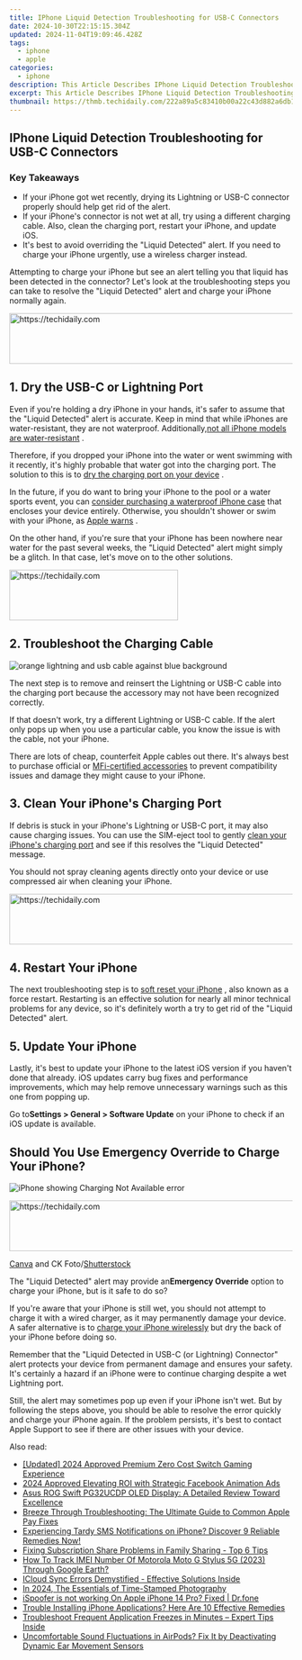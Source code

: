 ```yaml
---
title: IPhone Liquid Detection Troubleshooting for USB-C Connectors
date: 2024-10-30T22:15:15.304Z
updated: 2024-11-04T19:09:46.428Z
tags:
  - iphone
  - apple
categories:
  - iphone
description: This Article Describes IPhone Liquid Detection Troubleshooting for USB-C Connectors
excerpt: This Article Describes IPhone Liquid Detection Troubleshooting for USB-C Connectors
thumbnail: https://thmb.techidaily.com/222a89a5c83410b00a22c43d882a6db1215cf7d876d04dbe1c258634355223be.jpg
---
```


## IPhone Liquid Detection Troubleshooting for USB-C Connectors

### Key Takeaways

* If your iPhone got wet recently, drying its Lightning or USB-C connector properly should help get rid of the alert.
* If your iPhone's connector is not wet at all, try using a different charging cable. Also, clean the charging port, restart your iPhone, and update iOS.
* It's best to avoid overriding the "Liquid Detected" alert. If you need to charge your iPhone urgently, use a wireless charger instead.

 Attempting to charge your iPhone but see an alert telling you that liquid has been detected in the connector? Let's look at the troubleshooting steps you can take to resolve the "Liquid Detected" alert and charge your iPhone normally again.

<!-- affiliate ads begin -->
<a href="https://versadesk.pxf.io/c/5597632/1815679/21290" target="_top" id="1815679">
  <img src="//a.impactradius-go.com/display-ad/21290-1815679" border="0" alt="https://techidaily.com" width="728" height="90"/>
</a>
<img height="0" width="0" src="https://versadesk.pxf.io/i/5597632/1815679/21290" style="position:absolute;visibility:hidden;" border="0" />
<!-- affiliate ads end -->

## 1\. Dry the USB-C or Lightning Port

 Even if you're holding a dry iPhone in your hands, it's safer to assume that the "Liquid Detected" alert is accurate. Keep in mind that while iPhones are water-resistant, they are not waterproof. Additionally,[not all iPhone models are water-resistant](https://www.makeuseof.com/what-iphones-are-waterproof/) .

 Therefore, if you dropped your iPhone into the water or went swimming with it recently, it's highly probable that water got into the charging port. The solution to this is to [dry the charging port on your device](https://www.makeuseof.com/tips-drying-smartphone-usb-port/) .

 In the future, if you do want to bring your iPhone to the pool or a water sports event, you can [consider purchasing a waterproof iPhone case](https://www.makeuseof.com/best-iphone-14-pro-max-waterproof-cases/) that encloses your device entirely. Otherwise, you shouldn't shower or swim with your iPhone, as [Apple warns](https://support.apple.com/en-us/108039) .

 On the other hand, if you're sure that your iPhone has been nowhere near water for the past several weeks, the "Liquid Detected" alert might simply be a glitch. In that case, let's move on to the other solutions.

<!-- affiliate ads begin -->
<a href="https://aligracehair.sjv.io/c/5597632/1885999/19272" target="_top" id="1885999">
  <img src="//a.impactradius-go.com/display-ad/19272-1885999" border="0" alt="https://techidaily.com" width="300" height="90"/>
</a>
<img height="0" width="0" src="https://aligracehair.sjv.io/i/5597632/1885999/19272" style="position:absolute;visibility:hidden;" border="0" />
<!-- affiliate ads end -->

## 2\. Troubleshoot the Charging Cable

![orange lightning and usb cable against blue background](https://static1.makeuseofimages.com/wordpress/wp-content/uploads/2023/02/muo-in-article-image-1200px-by-600px-21-ratio-36.jpg)

 The next step is to remove and reinsert the Lightning or USB-C cable into the charging port because the accessory may not have been recognized correctly.

 If that doesn't work, try a different Lightning or USB-C cable. If the alert only pops up when you use a particular cable, you know the issue is with the cable, not your iPhone.

 There are lots of cheap, counterfeit Apple cables out there. It's always best to purchase official or [MFi-certified accessories](https://www.makeuseof.com/apple-mfi-certified-explained/) to prevent compatibility issues and damage they might cause to your iPhone.

## 3\. Clean Your iPhone's Charging Port

 If debris is stuck in your iPhone's Lightning or USB-C port, it may also cause charging issues. You can use the SIM-eject tool to gently [clean your iPhone's charging port](https://www.makeuseof.com/tag/clean-iphone-guide/) and see if this resolves the "Liquid Detected" message.

 You should not spray cleaning agents directly onto your device or use compressed air when cleaning your iPhone.

<!-- affiliate ads begin -->
<a href="https://imp.i110150.net/c/5597632/798161/11305" target="_top" id="798161">
  <img src="//a.impactradius-go.com/display-ad/11305-798161" border="0" alt="https://techidaily.com" width="728" height="90"/>
</a>
<img height="0" width="0" src="https://imp.i110150.net/i/5597632/798161/11305" style="position:absolute;visibility:hidden;" border="0" />
<!-- affiliate ads end -->

## 4\. Restart Your iPhone

 The next troubleshooting step is to [soft reset your iPhone](https://www.makeuseof.com/iphone-soft-reset/) , also known as a force restart. Restarting is an effective solution for nearly all minor technical problems for any device, so it's definitely worth a try to get rid of the "Liquid Detected" alert.

## 5\. Update Your iPhone

 Lastly, it's best to update your iPhone to the latest iOS version if you haven't done that already. iOS updates carry bug fixes and performance improvements, which may help remove unnecessary warnings such as this one from popping up.

 Go to**Settings > General > Software Update** on your iPhone to check if an iOS update is available.

## Should You Use Emergency Override to Charge Your iPhone?

![iPhone showing Charging Not Available error](https://static1.makeuseofimages.com/wordpress/wp-content/uploads/2024/01/iphone-showing-charging-not-available-error.jpg)

<!-- affiliate ads begin -->
<a href="https://imp.i357552.net/c/5597632/999558/11832" target="_top" id="999558">
  <img src="//a.impactradius-go.com/display-ad/11832-999558" border="0" alt="https://techidaily.com" width="728" height="90"/>
</a>
<img height="0" width="0" src="https://imp.i357552.net/i/5597632/999558/11832" style="position:absolute;visibility:hidden;" border="0" />
<!-- affiliate ads end -->

[Canva](https://www.canva.com/mockups/mockup/b808ea7dedf) and CK Foto/[Shutterstock](https://www.shutterstock.com/image-photo/water-splash-isolated-on-white-backgroundwater-2334703683)

 The "Liquid Detected" alert may provide an**Emergency Override** option to charge your iPhone, but is it safe to do so?

 If you're aware that your iPhone is still wet, you should not attempt to charge it with a wired charger, as it may permanently damage your device. A safer alternative is to [charge your iPhone wirelessly](https://www.makeuseof.com/how-to-charge-iphone/) but dry the back of your iPhone before doing so.

 Remember that the "Liquid Detected in USB-C (or Lightning) Connector" alert protects your device from permanent damage and ensures your safety. It's certainly a hazard if an iPhone were to continue charging despite a wet Lightning port.

 Still, the alert may sometimes pop up even if your iPhone isn't wet. But by following the steps above, you should be able to resolve the error quickly and charge your iPhone again. If the problem persists, it's best to contact Apple Support to see if there are other issues with your device.

<ins class="adsbygoogle"
     style="display:block"
     data-ad-format="autorelaxed"
     data-ad-client="ca-pub-7571918770474297"
     data-ad-slot="1223367746"></ins>

<ins class="adsbygoogle"
     style="display:block"
     data-ad-client="ca-pub-7571918770474297"
     data-ad-slot="8358498916"
     data-ad-format="auto"
     data-full-width-responsive="true"></ins>

<span class="atpl-alsoreadstyle">Also read:</span>
<div><ul>
<li><a href="https://screen-sharing-recording.techidaily.com/updated-2024-approved-premium-zero-cost-switch-gaming-experience/"><u>[Updated] 2024 Approved Premium Zero Cost Switch Gaming Experience</u></a></li>
<li><a href="https://facebook-video-recording.techidaily.com/2024-approved-elevating-roi-with-strategic-facebook-animation-ads/"><u>2024 Approved Elevating ROI with Strategic Facebook Animation Ads</u></a></li>
<li><a href="https://hardware-reviews.techidaily.com/asus-rog-swift-pg32ucdp-oled-display-a-detailed-review-toward-excellence/"><u>Asus ROG Swift PG32UCDP OLED Display: A Detailed Review Toward Excellence</u></a></li>
<li><a href="https://fox-that.techidaily.com/breeze-through-troubleshooting-the-ultimate-guide-to-common-apple-pay-fixes/"><u>Breeze Through Troubleshooting: The Ultimate Guide to Common Apple Pay Fixes</u></a></li>
<li><a href="https://fox-that.techidaily.com/1721468869423-experiencing-tardy-sms-notifications-on-iphone-discover-9-reliable-remedies-now/"><u>Experiencing Tardy SMS Notifications on iPhone? Discover 9 Reliable Remedies Now!</u></a></li>
<li><a href="https://fox-that.techidaily.com/1721460052462-fixing-subscription-share-problems-in-family-sharing-top-6-tips/"><u>Fixing Subscription Share Problems in Family Sharing - Top 6 Tips</u></a></li>
<li><a href="https://android-unlock.techidaily.com/how-to-track-imei-number-of-motorola-moto-g-stylus-5g-2023-through-google-earth-by-drfone-android/"><u>How To Track IMEI Number Of Motorola Moto G Stylus 5G (2023) Through Google Earth?</u></a></li>
<li><a href="https://fox-that.techidaily.com/1721474170629-icloud-sync-errors-demystified-effective-solutions-inside/"><u>ICloud Sync Errors Demystified - Effective Solutions Inside</u></a></li>
<li><a href="https://some-skills.techidaily.com/in-2024-the-essentials-of-time-stamped-photography/"><u>In 2024, The Essentials of Time-Stamped Photography</u></a></li>
<li><a href="https://fake-location.techidaily.com/ispoofer-is-not-working-on-apple-iphone-14-pro-fixed-drfone-by-drfone-virtual-ios/"><u>iSpoofer is not working On Apple iPhone 14 Pro? Fixed | Dr.fone</u></a></li>
<li><a href="https://fox-that.techidaily.com/trouble-installing-iphone-applications-here-are-10-effective-remedies/"><u>Trouble Installing iPhone Applications? Here Are 10 Effective Remedies</u></a></li>
<li><a href="https://win-solutions.techidaily.com/troubleshoot-frequent-application-freezes-in-minutes-expert-tips-inside/"><u>Troubleshoot Frequent Application Freezes in Minutes – Expert Tips Inside</u></a></li>
<li><a href="https://fox-that.techidaily.com/uncomfortable-sound-fluctuations-in-airpods-fix-it-by-deactivating-dynamic-ear-movement-sensors/"><u>Uncomfortable Sound Fluctuations in AirPods? Fix It by Deactivating Dynamic Ear Movement Sensors</u></a></li>
</ul></div>

